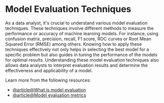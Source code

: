 # Model Evaluation Techniques 

As a data analyst, it's crucial to understand various model evaluation techniques. These techniques involve different methods to measure the performance or accuracy of machine learning models. For instance, using confusion matrix, precision, recall, F1 score, ROC curves or Root Mean Squared Error (RMSE) among others. Knowing how to apply these techniques effectively not only helps in selecting the best model for a specific problem but also guides in tuning the performance of the models for optimal results. Understanding these model evaluation techniques also allows data analysts to interpret evaluation results and determine the effectiveness and applicability of a model.

Learn more from the following resources:

- [@article@What is model evaluation](https://domino.ai/data-science-dictionary/model-evaluation)
- [@article@Model evaluation metrics](https://www.markovml.com/blog/model-evaluation-metrics)